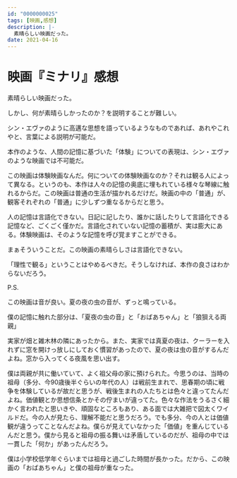 ```yaml
---
id: "0000000025"
tags: [映画,感想]
description: |-
  素晴らしい映画だった。
date: 2021-04-16
---
```


# 映画『ミナリ』感想

素晴らしい映画だった。

しかし、何が素晴らしかったのか？を説明することが難しい。

シン・エヴァのように高邁な思想を語っているようなものであれば、あれやこれやと、言葉による説明が可能だ。

本作のような、人間の記憶に基づいた「体験」についての表現は、シン・エヴァのような映画では不可能だ。

この映画は体験映画なんだ。何についての体験映画なのか？それは観る人によって異なる。というのも、本作は人々の記憶の奥底に埋もれている様々な琴線に触れるからだ。この映画は普通の生活が描かれるだけだ。映画の中の「普通」が、観客それぞれの「普通」に少しずつ重なるからだと思う。

人の記憶は言語化できない。日記に記したり、誰かに話したりして言語化できる記憶など、ごくごく僅かだ。言語化されていない記憶の蓄積が、実は膨大にある。体験映画は、そのような記憶を呼び覚ますことができる。

まぁそういうことだ。この映画の素晴らしさは言語化できない。

「理性で観る」ということはやめるべきだ。そうしなければ、本作の良さはわからないだろう。

P.S.

この映画は音が良い。夏の夜の虫の音が、ずっと鳴っている。

僕の記憶に触れた部分は、「夏夜の虫の音」と「おばあちゃん」と「狼狽える両親」

実家が畑と雑木林の隣にあったから。また、実家では真夏の夜は、クーラーを入れずに窓を開けっ放しにしておく慣習があったので、夏の夜は虫の音がするんだよね。窓から入ってくる夜風を思い出す。

僕は両親が共に働いていて、よく祖父母の家に預けられた。今思うのは、当時の祖母（多分、今90歳後半ぐらいの年代の人）は戦前生まれで、思春期の頃に戦争を体験しているが故だと思うが、戦後生まれの人たちとは色々と違ってたんだよね。価値観とか思想信条とかその佇まいが違ってた。色々な作法をうるさく細かく言われたと思いきや、頑固なところもあり、ある面では大雑把で図太くワイルドだ。今の人が見たら、理解不能だと思うだろう。でも多分、今の人とは価値観が違うってことなんだよね。僕らが見えていなかった「価値」を重んじているんだと思う。僕から見ると祖母の振る舞いは矛盾しているのだが、祖母の中では一貫した「何か」があったんだろう。

僕は小学校低学年ぐらいまでは祖母と過ごした時間が長かった。だから、この映画の「おばあちゃん」と僕の祖母が重なった。